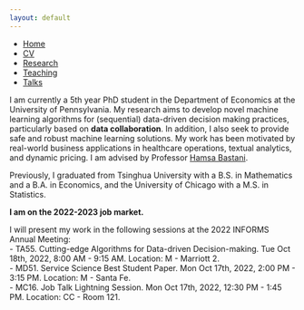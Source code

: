 ```yaml
---
layout: default
---
```


<ul class='menu'>
<li><a href="./">Home</a></li>
<li><a href="./CV.pdf">CV</a></li>
<li><a href="./research.html">Research</a></li>
<li><a href="./teaching.html">Teaching</a></li>
<li><a href="./talks.html">Talks</a></li>
</ul>

<p>I am currently a 5th year PhD student in the Department of Economics at the University of Pennsylvania. My research aims to develop novel machine learning algorithms for (sequential) data-driven decision making practices, particularly based on <b>data collaboration</b>. In addition, I also seek to provide safe and robust machine learning solutions. My work has been motivated by real-world business applications in healthcare operations, textual analytics, and dynamic pricing. I am advised by Professor <a href="https://hamsabastani.github.io"> Hamsa Bastani</a>. </p>

<p>Previously, I graduated from Tsinghua University with a B.S. in Mathematics and a B.A. in Economics, and the University of Chicago with a M.S. in Statistics. </p>

<p><b>I am on the 2022-2023 job market.</b></p>

<p>I will present my work in the following sessions at the 2022 INFORMS Annual Meeting:<br>
- TA55. Cutting-edge Algorithms for Data-driven Decision-making. Tue Oct 18th, 2022, 8:00 AM - 9:15 AM. Location: M - Marriott 2.<br>
- MD51. Service Science Best Student Paper. Mon Oct 17th, 2022, 2:00 PM - 3:15 PM. Location: M - Santa Fe.<br>
- MC16. Job Talk Lightning Session. Mon Oct 17th, 2022, 12:30 PM - 1:45 PM. Location: CC - Room 121.<br>
</p>